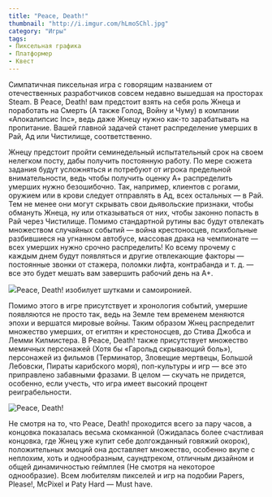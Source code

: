 ```yaml
---
title: "Peace, Death!"
thumbnail: "http://i.imgur.com/hLmoSChl.jpg"
category: "Игры"
tags:
- Пиксельная графика
- Платформер
- Квест
---
```


Симпатичная пиксельная игра с говорящим названием от отечественных разработчиков совсем недавно вышедшая на просторах Steam. В Peace, Death! вам предстоит взять на себя роль Жнеца и поработать на Смерть (А также Голод, Войну и Чуму) в компании «Апокалипсис Inc», ведь даже Жнецу нужно как-то зарабатывать на пропитание. Вашей главной задачей станет распределение умерших в Рай, Ад или Чистилище, соответственно.

<div class="youtube" id="OyGfzHAEk3g"></div>

<p main>Жнецу предстоит пройти семинедельный испытательный срок на своем нелегком посту, дабы получить постоянную работу. По мере сюжета задания будут усложняться и потребуют от игрока предельной внимательности, ведь чтобы получить оценку А+ распределить умерших нужно безошибочно. Так, например, клиентов с рогами, оружием или в крови следует отправлять в Ад, всех остальных — в Рай. Тем не менее они могут скрывать свои дьявольские признаки, чтобы обмануть Жнеца, ну или отказываться от них, чтобы законно попасть в Рай через Чистилище. Помимо стандартной рутины вас будут отвлекать множеством случайных событий — война крестоносцев, психбольные разбившиеся на угнанном автобусе, массовая драка на чемпионате — всех умерших нужно срочно распределить! Ко всему прочему с каждым днем будут появляться и другие отвлекающие факторы — постоянные звонки от стажера, поломки лифта, контрабанда и т. д. — все это будет мешать вам завершить рабочий день на А+.</p>

<p aside><img src="http://i.imgur.com/WTQtG4R.jpg" />Peace, Death! изобилует шутками и самоиронией.</p>

Помимо этого в игре присутствует и хронология событий, умершие появляются не просто так, ведь на Земле тем временем меняются эпохи и вершатся мировые войны. Таким образом Жнец распределит множество умерших, от египтян и крестоносцев, до Стива Джобса и Лемми Килмистера. В Peace, Death! также присутствует множество мемичных персонажей (Хотя бы «Гарольд скрывающий боль»), персонажей из фильмов (Терминатор, Зловещие мертвецы, Большой Лебовски, Пираты карибского моря), поп-культуры и игр — все это приправлено забавными фразами. В целом — скучать не придется, особенно, если учесть, что игра имеет высокий процент реиграбельности.

![Peace, Death!](http://i.imgur.com/hLmoSCh.jpg)

Не смотря на то, что Peace, Death! проходится всего за пару часов, а концовка показалась весьма скомканной (Ожидалась более счастливая концовка, где Жнец уже купит себе долгожданный говяжий окорок), положительных эмоций она доставляет множество, особенно вкупе с неплохим, хоть и однообразным, саундтреком, отличным дизайном и общей динамичностью геймплея (Не смотря на некоторое однообразие). Всем любителям пикселей и игр на подобии Papers, Please!, McPixel и Paty Hard — Must have.